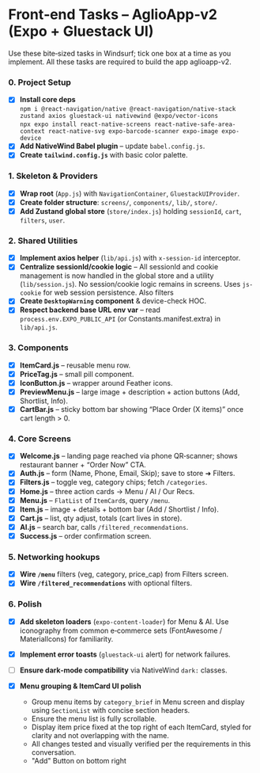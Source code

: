 # Front‑end Tasks – AglioApp‑v2 (Expo + Gluestack UI)

Use these bite‑sized tasks in Windsurf; tick one box at a time as you implement. All these tasks are required to build the app aglioapp-v2.

### 0. Project Setup
- [x] **Install core deps**  
      `npm i @react-navigation/native @react-navigation/native-stack zustand axios gluestack-ui nativewind @expo/vector-icons`  
      `npx expo install react-native-screens react-native-safe-area-context react-native-svg expo-barcode-scanner expo-image expo-device`
- [x] **Add NativeWind Babel plugin** – update `babel.config.js`.
- [x] **Create `tailwind.config.js`** with basic color palette.

### 1. Skeleton & Providers
- [x] **Wrap root** (`App.js`) with `NavigationContainer`, `GluestackUIProvider`.
- [x] **Create folder structure**: `screens/`, `components/`, `lib/`, `store/`.
- [x] **Add Zustand global store** (`store/index.js`) holding `sessionId`, `cart`, `filters`, `user`.

### 2. Shared Utilities
- [x] **Implement axios helper** (`lib/api.js`) with `x-session-id` interceptor.
- [x] **Centralize sessionId/cookie logic** – All sessionId and cookie management is now handled in the global store and a utility (`lib/session.js`). No session/cookie logic remains in screens. Uses `js-cookie` for web session persistence. Also filters
- [x] **Create `DesktopWarning` component** & device-check HOC.
- [x] **Respect backend base URL env var** – read `process.env.EXPO_PUBLIC_API` (or Constants.manifest.extra) in `lib/api.js`.

### 3. Components
- [x] **ItemCard.js** – reusable menu row.
- [x] **PriceTag.js** – small pill component.
- [x] **IconButton.js** – wrapper around Feather icons.
- [x] **PreviewMenu.js** – large image + description + action buttons (Add, Shortlist, Info).
- [x] **CartBar.js** – sticky bottom bar showing “Place Order (X items)” once cart length > 0.

### 4. Core Screens
- [x] **Welcome.js** – landing page reached via phone QR‑scanner; shows restaurant banner + “Order Now” CTA.
- [x] **Auth.js** – form (Name, Phone, Email, Skip); save to store ➜ Filters.
- [x] **Filters.js** – toggle veg, category chips; fetch `/categories`.
- [x] **Home.js** – three action cards → Menu / AI / Our Recs.
- [x] **Menu.js** – `FlatList` of `ItemCard`s, query `/menu`.
- [x] **Item.js** – image + details + bottom bar (Add / Shortlist / Info).
- [x] **Cart.js** – list, qty adjust, totals (cart lives in store).
- [x] **AI.js** – search bar, calls `/filtered_recommendations`.
- [x] **Success.js** – order confirmation screen.

### 5. Networking hookups
- [x] **Wire `/menu`** filters (veg, category, price_cap) from Filters screen.
- [x] **Wire `/filtered_recommendations`** with optional filters.

### 6. Polish
- [x] **Add skeleton loaders** (`expo-content-loader`) for Menu & AI. Use iconography from common e‑commerce sets (FontAwesome / MaterialIcons) for familiarity.
- [x] **Implement error toasts** (`gluestack-ui` alert) for network failures.
- [ ] **Ensure dark‑mode compatibility** via NativeWind `dark:` classes.

- [x] **Menu grouping & ItemCard UI polish**
    - Group menu items by `category_brief` in Menu screen and display using `SectionList` with concise section headers.
    - Ensure the menu list is fully scrollable.
    - Display item price fixed at the top right of each ItemCard, styled for clarity and not overlapping with the name.
    - All changes tested and visually verified per the requirements in this conversation.
    - "Add" Button on bottom right


